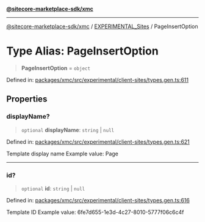 [**@sitecore-marketplace-sdk/xmc**](../../../../README.md)

***

[@sitecore-marketplace-sdk/xmc](../../../../README.md) / [EXPERIMENTAL\_Sites](../README.md) / PageInsertOption

# Type Alias: PageInsertOption

> **PageInsertOption** = `object`

Defined in: [packages/xmc/src/experimental/client-sites/types.gen.ts:611](https://github.com/Sitecore/marketplace-sdk/blob/main/packages/xmc/src/experimental/client-sites/types.gen.ts#L611)

## Properties

### displayName?

> `optional` **displayName**: `string` \| `null`

Defined in: [packages/xmc/src/experimental/client-sites/types.gen.ts:621](https://github.com/Sitecore/marketplace-sdk/blob/main/packages/xmc/src/experimental/client-sites/types.gen.ts#L621)

Template display name
Example value: Page

***

### id?

> `optional` **id**: `string` \| `null`

Defined in: [packages/xmc/src/experimental/client-sites/types.gen.ts:616](https://github.com/Sitecore/marketplace-sdk/blob/main/packages/xmc/src/experimental/client-sites/types.gen.ts#L616)

Template ID
Example value: 6fe7d655-1e3d-4c27-8010-5777f06c6c4f
